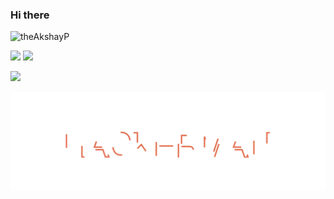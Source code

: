 ### Hi there

<!--
**Akshayaap/Akshayaap** is a ✨ _special_ ✨ repository because its `README.md` (this file) appears on your GitHub profile.

Here are some ideas to get you started:

- 🔭 I’m currently working on manything
- 🌱 I’m currently learning everything
- 👯 I’m looking to collaborate on anything
- 🤔 I’m looking for help with somthing
- 💬 Ask me about nothing
- 📫 How to reach me: ...
- 😄 Pronouns: ...
- ⚡ Fun fact: ...
-->
<p align="left"> <img src="https://komarev.com/ghpvc/?username=theAkshayP&label=Profile%20views&color=0e75b6&style=flat" alt="theAkshayP" /> </p>

![](http://github-profile-summary-cards.vercel.app/api/cards/profile-details?username=theAkshayP&theme=tokyonight)
![](http://github-profile-summary-cards.vercel.app/api/cards/most-commit-language?username=theAkshayP&theme=tokyonight)


![](https://github-readme-stats-eight-theta.vercel.app/api?username=theAkshayP&show_icons=true&theme=tokyonight&include_all_commits=true&count_private=true)

![Hackerman](hackerman.svg)
